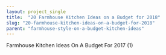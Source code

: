 ```yaml
---
layout: project_single
title:  "20 Farmhouse Kitchen Ideas on a Budget for 2018"
slug: "20-farmhouse-kitchen-ideas-on-a-budget-for-2018"
parent: "farmhouse-style-on-a-budget-kitchen-ideas"
---
```

Farmhouse Kitchen Ideas On A Budget For 2017 (1)